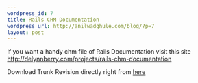 ```yaml
--- 
wordpress_id: 7
title: Rails CHM Documentation
wordpress_url: http://anilwadghule.com/blog/?p=7
layout: post
---
```

<p>If you want a handy chm file of Rails Documentation visit this site <a href="http://delynnberry.com/projects/rails-chm-documentation/"></a><a href="http://delynnberry.com/projects/rails-chm-documentation">http://delynnberry.com/projects/rails-chm-documentation</a></p> <p>Download Trunk Revision directly right from <a href="http://delynnberry.com/assets/2006/10/16/rails-documentation-trunk.chm">here</a></p>

